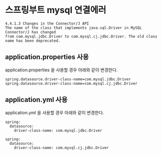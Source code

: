 # 스프링부트 mysql 연결에러
```
4.4.1.3 Changes in the Connector/J API
The name of the class that implements java.sql.Driver in MySQL Connector/J has changed 
from com.mysql.jdbc.Driver to com.mysql.cj.jdbc.Driver. The old class name has been deprecated.
```


## application.properties 사용
application.properties 을 사용할 경우 아래와 같이 변경한다.

```
spring.datasource.driver-class-name=com.mysql.jdbc.Driver
spring.datasource.driver-class-name=com.mysql.cj.jdbc.Driver
```
 

## application.yml 사용
application.yml 을 사용할 경우 아래와 같이 변경한다.
```
spring:
  datasource:
    driver-class-name: com.mysql.jdbc.Driver

spring:
  datasource:
    driver-class-name: com.mysql.cj.jdbc.Driver
```